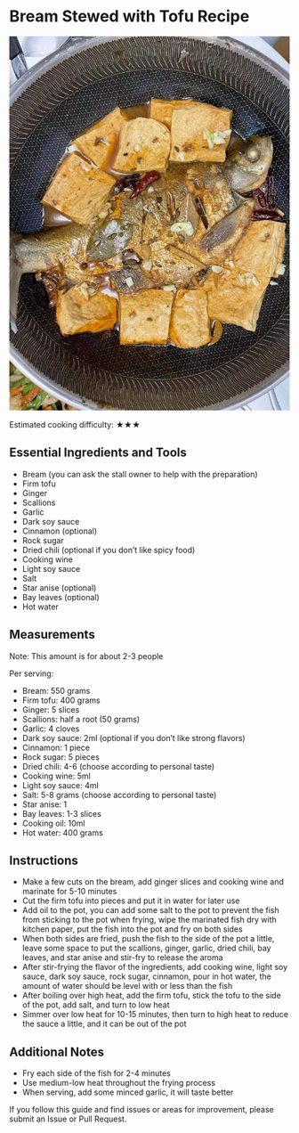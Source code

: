 # Bream Stewed with Tofu Recipe

![Bream Stewed with Tofu](./鳊鱼炖豆腐.jpg)

Estimated cooking difficulty: ★★★

## Essential Ingredients and Tools

- Bream (you can ask the stall owner to help with the preparation)
- Firm tofu
- Ginger
- Scallions
- Garlic
- Dark soy sauce
- Cinnamon (optional)
- Rock sugar
- Dried chili (optional if you don’t like spicy food)
- Cooking wine
- Light soy sauce
- Salt
- Star anise (optional)
- Bay leaves (optional)
- Hot water

## Measurements

Note: This amount is for about 2-3 people

Per serving:

- Bream: 550 grams
- Firm tofu: 400 grams
- Ginger: 5 slices
- Scallions: half a root (50 grams)
- Garlic: 4 cloves
- Dark soy sauce: 2ml (optional if you don’t like strong flavors)
- Cinnamon: 1 piece
- Rock sugar: 5 pieces
- Dried chili: 4-6 (choose according to personal taste)
- Cooking wine: 5ml
- Light soy sauce: 4ml
- Salt: 5-8 grams (choose according to personal taste)
- Star anise: 1
- Bay leaves: 1-3 slices
- Cooking oil: 10ml
- Hot water: 400 grams

## Instructions

- Make a few cuts on the bream, add ginger slices and cooking wine and marinate for 5-10 minutes
- Cut the firm tofu into pieces and put it in water for later use
- Add oil to the pot, you can add some salt to the pot to prevent the fish from sticking to the pot when frying, wipe the marinated fish dry with kitchen paper, put the fish into the pot and fry on both sides
- When both sides are fried, push the fish to the side of the pot a little, leave some space to put the scallions, ginger, garlic, dried chili, bay leaves, and star anise and stir-fry to release the aroma
- After stir-frying the flavor of the ingredients, add cooking wine, light soy sauce, dark soy sauce, rock sugar, cinnamon, pour in hot water, the amount of water should be level with or less than the fish
- After boiling over high heat, add the firm tofu, stick the tofu to the side of the pot, add salt, and turn to low heat
- Simmer over low heat for 10-15 minutes, then turn to high heat to reduce the sauce a little, and it can be out of the pot

## Additional Notes

- Fry each side of the fish for 2-4 minutes
- Use medium-low heat throughout the frying process
- When serving, add some minced garlic, it will taste better

If you follow this guide and find issues or areas for improvement, please submit an Issue or Pull Request.
